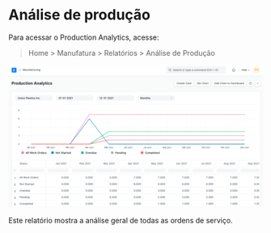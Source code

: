 # Análise de produção



Para acessar o Production Analytics, acesse:


> Home > Manufatura > Relatórios > Análise de Produção


![Task](/files/production-analytics.png)


Este relatório mostra a análise geral de todas as ordens de serviço.



